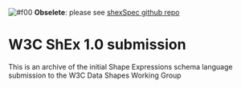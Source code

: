 ![#f00](https://placehold.it/15/f00/000000?text=+) **Obselete**: please see [shexSpec github repo](https://github.com/shexSpec/shex)


W3C ShEx 1.0 submission
====
This is an archive of the initial Shape Expressions schema language submission to the W3C Data Shapes Working Group
